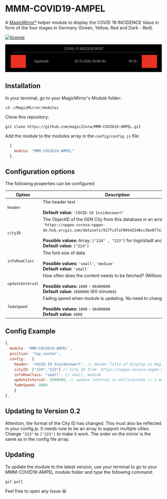 # MMM-COVID19-AMPEL
A [MagicMirror²](https://magicmirror.builders) helper module to display the COVID 19 INCIDENCE Value in form of the four stages in Germany (Green, Yellow, Red and Dark - Red).

[![license](https://img.shields.io/github/license/mashape/apistatus.svg)](https://raw.githubusercontent.com/magic21nrw/MMM-COVID19-AMPEL/master/LICENSE)

![Example](screenshot.png) 

## Installation

In your terminal, go to your MagicMirror's Module folder:
````
cd ~/MagicMirror/modules
````

Clone this repository:
````
git clone https://github.com/magic21nrw/MMM-COVID19-AMPEL.git
````

Add the module to the modules array in the `config/config.js` file:
````javascript
  {
    module: "MMM-COVID19-AMPEL"
  },
````

## Configuration options

The following properties can be configured:


| Option                       | Description
| ---------------------------- | -----------
| `header`                     | The header text <br><br> **Default value:** `'COVID-19 Inzidenzwert'`
| `cityID`                     | The ObjectID of the GEN City from this database in an array: `'https://npgeo-corona-npgeo-de.hub.arcgis.com/datasets/917fc37a709542548cc3be077a786c17_0/data'` <br><br> **Possible values:** Array: `["224" , "223"]` for Ingolstadt and München <br> **Default value:** `["224"]`
| `infoRowClass`               | The font size of data <br><br> **Possible values:** `'small'`, `'medium'` <br> **Default value:** `'small'`
| `updateInterval`             | How often does the content needs to be fetched? (Milliseconds) <br><br> **Possible values:** `1000` - `86400000` <br> **Default value:** `3600000` (60 minutes)
| `fadeSpeed`                  | Fading speed when module is updating. No need to change it... <br><br> **Possible values:** `1000` - `86400000` <br> **Default value:** `4000`

## Config Example

````javascript
{
  module: 'MMM-COVID19-AMPEL',
  position: 'top_center',
  config:	{
    header: 'COVID-19 Inzidenzwert', // Header Title of Display on MagicMirror
    cityID: ["224","223"] // City ID from  https://npgeo-corona-npgeo-de.hub.arcgis.com/datasets/917fc37a709542548cc3be077a786c17_0/data
    infoRowClass: "small", // small, medium
    updateInterval: 3600000, // update interval in milliseconds // 1 Hour - Values are only refreshed every 24 H on Server
    fadeSpeed: 4000
	}
},
````
## Updating to Version 0.2
Attention, the format of the City ID has changed. This must also be reflected in your config.js. It needs now to be an array to support multiple cities. Change `"223"` to `["223"]` to  make it work.
The order on the mirror is the same as in the config file array.


## Updating

To update the module to the latest version, use your terminal to go to your MMM-COVID19-AMPEL module folder and type the following command:

````
git pull
```` 


Feel free to open any Issue :smiley:
